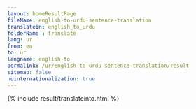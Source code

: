 ```yaml
---
layout: homeResultPage
fileName: english-to-urdu-sentence-translation
translatein: english_to_urdu
folderName : translate
lang: ur
from: en
to: ur
langname: english-to
permalink: /ur/english-to-urdu-sentence-translation/result
sitemap: false
nointernationalization: true
---
```

{% include result/translateinto.html %}

<script src="/js/result/translation.js" data-foldername="{{page.folderName}}" data-lang="{{page.lang}}"></script>
